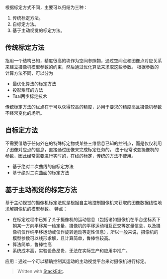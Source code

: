 根据标定方式不同，主要可以归结为三种：
1. 传统标定方法。
2. 自标定方法。
3. 基于主动视觉的标定方法。

## 传统标定方法
指用一个结构已知，精度很高的块作为空间参照物，通过空间点和图像点对应关系来建立摄像机模型参数的约束，然后通过优化算法来求取这些参数。
根据参数的计算方法不同，可以分为
- 最优化算法的标定方法
- 投影矩阵的方法
- Tsai两步标定技术

传统标定方法的优点在于可以获得较高的精度，适用于要求的精度高且摄像机参数不经常变化的场所。
## 自标定方法
不需要借助于任何外在的特殊标定物或某些三维信息已知的控制点，而是仅仅利用了图像对应点的信息，直接通过图像来完成标定任务的。
由于经常改变摄像机的参数，因此经常需要进行实时的，在线的标定，传统的方法不使用。
- 基于绝对二次曲线的自标定方法
- 基于绝对二次曲面的标定方法

## 基于主动视觉的标定方法
基于主动视觉的摄像机标定法就是根据自主地控制摄像机来获取的图像数据线性地求解摄像机的模型参数。
特点：
- 在标定过程中已知了关于摄像机的运动信息（包括诸如摄像机在平台坐标系下朝某一方向平移某一给定量，摄像机的平移运动相互正交等定量信息，以及摄像机仅作纯平移运动或仅作旋转运动等定性信息），所以一般来说，摄像机的模型参数可以线形求解，且计算简单，鲁棒性较高。
- 算法简单，鲁棒性高
- 系统成本高，实验设备昂贵，无法在实际生产和应用中推广。

应用：通过一个可以精确控制其运动的主动视觉平台来对摄像机进行标定。
> Written with [StackEdit](https://stackedit.io/).
<!--stackedit_data:
eyJoaXN0b3J5IjpbMTA3OTkxNTEzMiwxOTAwNzEyNjIyLDMwNj
EyMzc3M119
-->